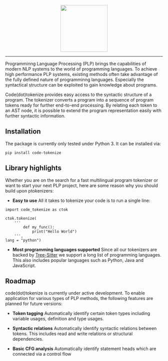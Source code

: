 <p align="center">
  <img height="150" src="https://github.com/cedricrupb/ptokenizers/raw/main/resources/code_tokenize.svg" />
</p>

------------------------------------------------

Programminng Language Processing (PLP) brings the capabilities of modern NLP systems to the world of programming languages. 
To achieve high performance PLP systems, existing methods often take advantage of the fully defined nature of programminng languages. Especially the syntactical structure can be exploited to gain knowledge about programs.

Code(dot)tokenize provides easy access to the syntactic structure of a program. The tokenizer converts a program into a sequence of program tokens ready for further end-to-end processing.
By relating each token to an AST node, it is possible to extend the program representation easily with further syntactic information.

## Installation
The package is currently only tested under Python 3. It can be installed via:
```
pip install code-tokenize
```


## Library highlights
Whether you are on the search for a fast multilingual program tokenizer or want to start your next PLP project, here are some reason why you should build upon ptokenizers:

* **Easy to use** All it takes to tokenize your code is to run a single line:
```
import code_tokenize as ctok

ctok.tokenize(
    '''
        def my_func():
            print("Hello World")
    ''',
lang = "python")

```

* **Most programming languages supported** Since all our tokenizers are backed by [Tree-Sitter](https://tree-sitter.github.io/tree-sitter/) we support a long list of programming languages. This also includes popular languages such as Python, Java and JavaScript.


## Roadmap
code(dot)tokenize is currently under active development. To enable application for various types of PLP methods, the following features are planned for future versions:

- **Token tagging** Automatically identify certain token types including variable usages, definition and type usages.

- **Syntactic relations** Automatically identify syntactic relations between tokens. This includes read and write relations or structural dependencies.

- **Basic CFG analysis** Automatically identify statement heads which are connected via a control flow
